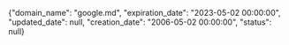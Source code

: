 {"domain_name": "google.md", "expiration_date": "2023-05-02 00:00:00", "updated_date": null, "creation_date": "2006-05-02 00:00:00", "status": null}